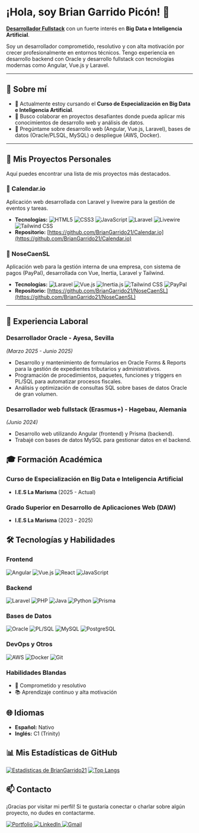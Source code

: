 # ¡Hola, soy Brian Garrido Picón! 👋

[**Desarrollador Fullstack**][portfolio] con un fuerte interés en **Big Data e Inteligencia Artificial**.

Soy un desarrollador comprometido, resolutivo y con alta motivación por crecer profesionalmente en entornos técnicos. Tengo experiencia en desarrollo backend con Oracle y desarrollo fullstack con tecnologías modernas como Angular, Vue.js y Laravel.

[portfolio]: https://briangarridopicon.com/portfolio
---
## 🔭 Sobre mí

-   🌱 Actualmente estoy cursando el **Curso de Especialización en Big Data e Inteligencia Artificial**.
-   👯 Busco colaborar en proyectos desafiantes donde pueda aplicar mis conocimientos de desarrollo web y análisis de datos.
-   💬 Pregúntame sobre desarrollo web (Angular, Vue.js, Laravel), bases de datos (Oracle/PLSQL, MySQL) o despliegue (AWS, Docker).

---

## 🚀 Mis Proyectos Personales

Aquí puedes encontrar una lista de mis proyectos más destacados.

### 📌 Calendar.io
Aplicación web desarrollada con Laravel y livewire para la gestión de eventos y tareas.

- **Tecnologías:** ![HTML5](https://img.shields.io/badge/HTML5-E34F26?style=for-the-badge&logo=html5&logoColor=white)
  ![CSS3](https://img.shields.io/badge/CSS3-1572B6?style=for-the-badge&logo=css3&logoColor=white)
  ![JavaScript](https://img.shields.io/badge/JavaScript-F7DF1E?style=for-the-badge&logo=javascript&logoColor=black)
  ![Laravel](https://img.shields.io/badge/Laravel-FF2D20?style=for-the-badge&logo=laravel&logoColor=white)
  ![Livewire](https://img.shields.io/badge/Livewire-4F549A?style=for-the-badge&logo=livewire&logoColor=white)
  ![Tailwind CSS](https://img.shields.io/badge/Tailwind_CSS-06B6D4?style=for-the-badge&logo=tailwindcss&logoColor=white)
- **Repositorio:** [https://github.com/BrianGarrido21/Calendar.io](https://github.com/BrianGarrido21/Calendar.io)

### 📌 NoseCaenSL
Aplicación web para la gestión interna de una empresa, con sistema de pagos (PayPal), desarrollada con Vue, Inertia, Laravel y Tailwind.

- **Tecnologías:** ![Laravel](https://img.shields.io/badge/Laravel-FF2D20?style=for-the-badge&logo=laravel&logoColor=white)
  ![Vue.js](https://img.shields.io/badge/Vue.js-35495E?style=for-the-badge&logo=vuedotjs&logoColor=4FC08D)
  ![Inertia.js](https://img.shields.io/badge/Inertia.js-9553E9?style=for-the-badge&logo=inertia&logoColor=white)
  ![Tailwind CSS](https://img.shields.io/badge/Tailwind_CSS-06B6D4?style=for-the-badge&logo=tailwindcss&logoColor=white)
  ![PayPal](https://img.shields.io/badge/PayPal-00457C?style=for-the-badge&logo=paypal&logoColor=white)
- **Repositorio:** [https://github.com/BrianGarrido21/NoseCaenSL](https://github.com/BrianGarrido21/NoseCaenSL)

---


## 💼 Experiencia Laboral

### Desarrollador Oracle - Ayesa, Sevilla
*(Marzo 2025 - Junio 2025)*

-   Desarrollo y mantenimiento de formularios en Oracle Forms & Reports para la gestión de expedientes tributarios y administrativos.
-   Programación de procedimientos, paquetes, funciones y triggers en PL/SQL para automatizar procesos fiscales.
-   Análisis y optimización de consultas SQL sobre bases de datos Oracle de gran volumen.

### Desarrollador web fullstack (Erasmus+) - Hagebau, Alemania
*(Junio 2024)*

-   Desarrollo web utilizando Angular (frontend) y Prisma (backend).
-   Trabajé con bases de datos MySQL para gestionar datos en el backend.

## 🎓 Formación Académica

### Curso de Especialización en Big Data e Inteligencia Artificial
-   **I.E.S La Marisma** (2025 - Actual)

### Grado Superior en Desarrollo de Aplicaciones Web (DAW)
-   **I.E.S La Marisma** (2023 - 2025)

## 🛠️ Tecnologías y Habilidades

### Frontend
![Angular](https://img.shields.io/badge/Angular-DD0031?style=for-the-badge&logo=angular&logoColor=white)
![Vue.js](https://img.shields.io/badge/Vue.js-35495E?style=for-the-badge&logo=vuedotjs&logoColor=4FC08D)
![React](https://img.shields.io/badge/React-20232A?style=for-the-badge&logo=react&logoColor=61DAFB)
![JavaScript](https://img.shields.io/badge/JavaScript-F7DF1E?style=for-the-badge&logo=javascript&logoColor=black)

### Backend
![Laravel](https://img.shields.io/badge/Laravel-FF2D20?style=for-the-badge&logo=laravel&logoColor=white)
![PHP](https://img.shields.io/badge/PHP-777BB4?style=for-the-badge&logo=php&logoColor=white)
![Java](https://img.shields.io/badge/Java-ED8B00?style=for-the-badge&logo=openjdk&logoColor=white)
![Python](https://img.shields.io/badge/Python-3776AB?style=for-the-badge&logo=python&logoColor=white)
![Prisma](https://img.shields.io/badge/Prisma-2D3748?style=for-the-badge&logo=prisma&logoColor=white)

### Bases de Datos
![Oracle](https://img.shields.io/badge/Oracle-F80000?style=for-the-badge&logo=oracle&logoColor=white)
![PL/SQL](https://img.shields.io/badge/PL/SQL-F80000?style=for-the-badge&logo=oracle&logoColor=white)
![MySQL](https://img.shields.io/badge/MySQL-005C84?style=for-the-badge&logo=mysql&logoColor=white)
![PostgreSQL](https://img.shields.io/badge/PostgreSQL-316192?style=for-the-badge&logo=postgresql&logoColor=white)

### DevOps y Otros
![AWS](https://img.shields.io/badge/AWS-232F3E?style=for-the-badge&logo=amazon-aws&logoColor=white)
![Docker](https://img.shields.io/badge/Docker-2496ED?style=for-the-badge&logo=docker&logoColor=white)
![Git](https://img.shields.io/badge/Git-F05032?style=for-the-badge&logo=git&logoColor=white)

### Habilidades Blandas
-   🚀 Comprometido y resolutivo
-   📚 Aprendizaje continuo y alta motivación

  
## 🌐 Idiomas

-   **Español:** Nativo
-   **Inglés:** C1 (Trinity)

## 📊 Mis Estadísticas de GitHub

[![Estadísticas de BrianGarrido21](https://github-readme-stats.vercel.app/api?username=BrianGarrido21&show_icons=true&theme=radical&count_private=true)](https://github.com/BrianGarrido21)
[![Top Langs](https://github-readme-stats.vercel.app/api/top-langs/?username=BrianGarrido21&hide_progress=true&layout=compact&theme=radical)](https://github.com/BrianGarrido21)

## 📫 Contacto

¡Gracias por visitar mi perfil! Si te gustaría conectar o charlar sobre algún proyecto, no dudes en contactarme.

<p align="left">
  <a href="https://briangarridopicon.com/portfolio" target="_blank">
    <img src="https://img.shields.io/badge/Portfolio-000000?style=for-the-badge&logo=About.me&logoColor=white" alt="Portfolio"/>
  </a>
  <a href="https://www.linkedin.com/in/brian-garrido-picón-6a0b65217/" target="_blank">
    <img src="https://img.shields.io/badge/LinkedIn-0077B5?style=for-the-badge&logo=linkedin&logoColor=white" alt="LinkedIn"/>
  </a>
  <a href="mailto:hola@briangarridopicon.com">
    <img src="https://img.shields.io/badge/Email-D14836?style=for-the-badge&logo=gmail&logoColor=white" alt="Gmail"/>
  </a>
</p>
